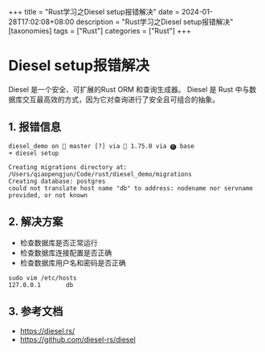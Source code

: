 +++
title = "Rust学习之Diesel setup报错解决"
date = 2024-01-28T17:02:08+08:00
description = "Rust学习之Diesel setup报错解决"
[taxonomies]
tags = ["Rust"]
categories = ["Rust"]
+++

# Diesel setup报错解决

Diesel 是一个安全、可扩展的Rust ORM 和查询生成器。
Diesel 是 Rust 中与数据库交互最高效的方式，因为它对查询进行了安全且可组合的抽象。

## 1. 报错信息

```shell
diesel_demo on  master [?] via 🦀 1.75.0 via 🅒 base 
➜ diesel setup

Creating migrations directory at: /Users/qiaopengjun/Code/rust/diesel_demo/migrations
Creating database: postgres
could not translate host name "db" to address: nodename nor servname provided, or not known
```

## 2. 解决方案

- 检查数据库是否正常运行
- 检查数据库连接配置是否正确
- 检查数据库用户名和密码是否正确

```shell
sudo vim /etc/hosts
127.0.0.1       db
```

## 3. 参考文档

- <https://diesel.rs/>
- <https://github.com/diesel-rs/diesel>
